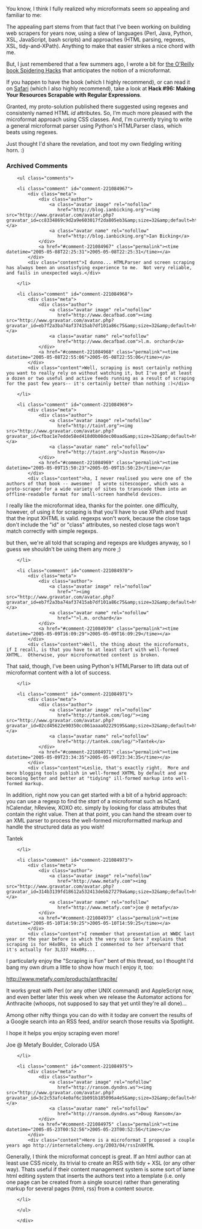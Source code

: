 You know, I think I fully realized why microformats seem so appealing and familiar to me:

The appealing part stems from that fact that I've been working on building web scrapers for years now, using a slew of languages (Perl, Java, Python, XSL, JavaScript, bash scripts) and approaches (HTML parsing, regexes, XSL, tidy-and-XPath).  Anything to make that easier strikes a nice chord with me.

But, I just remembered that a few summers ago, I wrote a bit for [the O'Reilly book Spidering Hacks][sh] that anticipates the notion of a microformat.  

If you happen to have the book (which I highly recommend), or can read it on [Safari][sa] (which I also highly recommend), take a look at **Hack #96: Making Your Resources Scrapable with Regular Expressions**.

Granted, my proto-solution published there suggested using regexes and consistenly named HTML *id* attributes.  So, I'm much more pleased with the microformat approach using CSS classes.  And, I'm currently trying to write a general microformat parser using Python's HTMLParser class, which beats using regexes.

Just thought I'd share the revelation, and toot my own fledgling writing horn. :)

[sa]: http://safari.oreilly.com/
[sh]: http://www.oreilly.com/catalog/spiderhks/toc.html

<div id="comments" class="comments archived-comments">
            <h3>Archived Comments</h3>
            
        <ul class="comments">
            
        <li class="comment" id="comment-221084967">
            <div class="meta">
                <div class="author">
                    <a class="avatar image" rel="nofollow" 
                       href="http://blog.ianbicking.org"><img src="http://www.gravatar.com/avatar.php?gravatar_id=cc8334869c9d2a9e603017f2da805eb3&amp;size=32&amp;default=http://mediacdn.disqus.com/1320279820/images/noavatar32.png"/></a>
                    <a class="avatar name" rel="nofollow" 
                       href="http://blog.ianbicking.org">Ian Bicking</a>
                </div>
                <a href="#comment-221084967" class="permalink"><time datetime="2005-05-08T22:25:31">2005-05-08T22:25:31</time></a>
            </div>
            <div class="content">I dunno... HTMLParser and screen scraping has always been an unsatisfying experience to me.  Not very reliable, and fails in unexpected ways.</div>
            
        </li>
    
        <li class="comment" id="comment-221084968">
            <div class="meta">
                <div class="author">
                    <a class="avatar image" rel="nofollow" 
                       href="http://www.decafbad.com"><img src="http://www.gravatar.com/avatar.php?gravatar_id=eb7f2a3ba74af37415ab7df101a86c75&amp;size=32&amp;default=http://mediacdn.disqus.com/1320279820/images/noavatar32.png"/></a>
                    <a class="avatar name" rel="nofollow" 
                       href="http://www.decafbad.com">l.m. orchard</a>
                </div>
                <a href="#comment-221084968" class="permalink"><time datetime="2005-05-08T22:55:06">2005-05-08T22:55:06</time></a>
            </div>
            <div class="content">Well, scraping is most certainly nothing you want to really rely on without watching it, but I've got at least a dozen or two useful and active feeds running as a result of scraping for the past few years-- it's certainly better than nothing :)</div>
            
        </li>
    
        <li class="comment" id="comment-221084969">
            <div class="meta">
                <div class="author">
                    <a class="avatar image" rel="nofollow" 
                       href="http://taint.org"><img src="http://www.gravatar.com/avatar.php?gravatar_id=cfbac1e7edde58ed418d0b08dec00aad&amp;size=32&amp;default=http://mediacdn.disqus.com/1320279820/images/noavatar32.png"/></a>
                    <a class="avatar name" rel="nofollow" 
                       href="http://taint.org">Justin Mason</a>
                </div>
                <a href="#comment-221084969" class="permalink"><time datetime="2005-05-09T15:50:23">2005-05-09T15:50:23</time></a>
            </div>
            <div class="content">ha, I never realised you were one of the authors of that book -- awesome!  I wrote sitescooper, which was a proto-scraper for a wide variety of sites to transcode them into an offline-readable format for small-screen handheld devices.  

I really like the microformat idea, thanks for the pointer.  one difficulty, however, of using it for scraping is that you'll have to use XPath and trust that the input XHTML is valid.  regexps won't work, because the close tags don't include the "id" or "class" attributes, so nested close tags won't match correctly with simple regexps.

but then, we're all told that scraping and regexps are kludges anyway, so I guess we shouldn't be using them any more ;)</div>
            
        </li>
    
        <li class="comment" id="comment-221084970">
            <div class="meta">
                <div class="author">
                    <a class="avatar image" rel="nofollow" 
                       href=""><img src="http://www.gravatar.com/avatar.php?gravatar_id=eb7f2a3ba74af37415ab7df101a86c75&amp;size=32&amp;default=http://mediacdn.disqus.com/1320279820/images/noavatar32.png"/></a>
                    <a class="avatar name" rel="nofollow" 
                       href="">l.m. orchard</a>
                </div>
                <a href="#comment-221084970" class="permalink"><time datetime="2005-05-09T16:09:29">2005-05-09T16:09:29</time></a>
            </div>
            <div class="content">Well, the thing about the microformats, if I recall, is that you have to at least start with well-formed XHTML.  Otherwise, your microformatted content is broken.

That said, though, I've been using Python's HTMLParser to lift data out of microformat content with a lot of success.</div>
            
        </li>
    
        <li class="comment" id="comment-221084971">
            <div class="meta">
                <div class="author">
                    <a class="avatar image" rel="nofollow" 
                       href="http://tantek.com/log/"><img src="http://www.gravatar.com/avatar.php?gravatar_id=02cd45622e90350cc061aaaa02229195&amp;size=32&amp;default=http://mediacdn.disqus.com/1320279820/images/noavatar32.png"/></a>
                    <a class="avatar name" rel="nofollow" 
                       href="http://tantek.com/log/">Tantek</a>
                </div>
                <a href="#comment-221084971" class="permalink"><time datetime="2005-05-09T23:34:35">2005-05-09T23:34:35</time></a>
            </div>
            <div class="content">Leslie, that's exactly right.  More and more blogging tools publish in well-formed XHTML by default and are  becoming better and better at "tidying" ill-formed markup into well-formed markup.  

In addition, right now you can get started with a bit of a hybrid approach:  you can use a regexp to find the *start* of a microformat such as hCard, hCalendar, hReview, XOXO etc. simply by looking for class attributes that contain the right value.  Then at that point, you can hand the stream over to an XML parser to process the well-formed microformatted markup and handle the structured data as you wish!

Tantek</div>
            
        </li>
    
        <li class="comment" id="comment-221084973">
            <div class="meta">
                <div class="author">
                    <a class="avatar image" rel="nofollow" 
                       href="http://www.metafy.com"><img src="http://www.gravatar.com/avatar.php?gravatar_id=314b3139fd18612a532413debb27279a&amp;size=32&amp;default=http://mediacdn.disqus.com/1320279820/images/noavatar32.png"/></a>
                    <a class="avatar name" rel="nofollow" 
                       href="http://www.metafy.com">joe @ metafy</a>
                </div>
                <a href="#comment-221084973" class="permalink"><time datetime="2005-05-10T14:59:25">2005-05-10T14:59:25</time></a>
            </div>
            <div class="content">I remember that presentation at WWDC last year or the year before in which the very nice Sara ? explains that scraping is for H4x0Rs, to which I commented to her afterward that it's actually for 3L337 H4x0Rs...

I particularly enjoy the "Scraping is Fun" bent of this thread, so I thought I'd bang my own drum a little to show how much I enjoy it, too:

http://www.metafy.com/products/anthracite/

It works great with Perl (or any other UNIX command) and AppleScript now, and even better later this week when we release the Automator actions for Anthracite (whoops, not supposed to say that yet until they're all done)...

Among other nifty things you can do with it today are convert the results of a Google search into an RSS feed, and/or search those results via Spotlight.

I hope it helps you enjoy scraping even more!

Joe @ Metafy
Boulder, Colorado USA</div>
            
        </li>
    
        <li class="comment" id="comment-221084975">
            <div class="meta">
                <div class="author">
                    <a class="avatar image" rel="nofollow" 
                       href="http://ransom.dyndns.ws"><img src="http://www.gravatar.com/avatar.php?gravatar_id=3c2c53afc4e0af6c1b091b185096a4e5&amp;size=32&amp;default=http://mediacdn.disqus.com/1320279820/images/noavatar32.png"/></a>
                    <a class="avatar name" rel="nofollow" 
                       href="http://ransom.dyndns.ws">Doug Ransom</a>
                </div>
                <a href="#comment-221084975" class="permalink"><time datetime="2005-05-23T00:52:56">2005-05-23T00:52:56</time></a>
            </div>
            <div class="content">Here is a microformat I proposed a couple years ago http://internetalchemy.org/2003/04/rssInXHTML


Generally, I think the microformat concept is great.  If an html author can at least use CSS nicely, its trivial to create an RSS with tidy + XSL (or any other way).  Thats useful if their content management system is some sort of lame html editing system that inserts the authors text into a template (i.e. only one page can be created from a single source) rather than generating markup for several pages (html, rss) from a content source.</div>
            
        </li>
    
        </ul>
    
        </div>
    